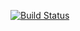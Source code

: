 [![Build Status](http://pi4.chux.net:9999/jenkins/job/CHUX/job/CompSci/job/puzzles/job/avl-tree/badge/icon)](http://pi4.chux.net:9999/jenkins/job/CHUX/job/CompSci/job/puzzles/job/avl-tree/)